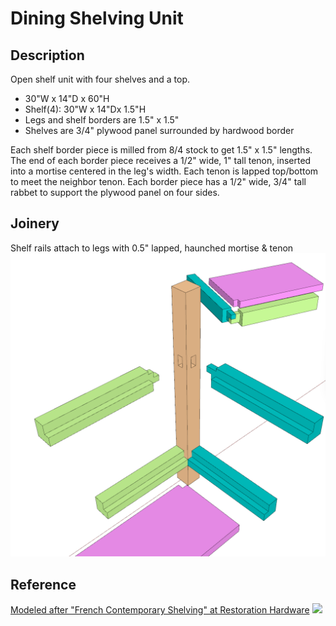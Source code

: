 # Dining Shelving Unit

## Description
Open shelf unit with four shelves and a top.

* 30"W x 14"D x 60"H
* Shelf(4): 30"W x 14"Dx 1.5"H
* Legs and shelf borders are 1.5" x 1.5"
* Shelves are 3/4" plywood panel surrounded by hardwood border

Each shelf border piece is milled from 8/4 stock to get 1.5" x 1.5" lengths. The end of each border piece receives a
1/2" wide, 1" tall tenon, inserted into a mortise centered in the leg's width. Each tenon is lapped top/bottom to meet
the neighbor tenon. Each border piece has a 1/2" wide, 3/4" tall rabbet to support the plywood panel on four sides.

## Joinery
Shelf rails attach to legs with 0.5" lapped, haunched mortise & tenon
![Illustration of joinery showing the shelves meeting the legs](/assets/images/dsu-joinery.png)

## Reference
<a href="https://rh.com/us/en/catalog/product/product.jsp?productId=prod31210050&swatch=1859012&layout=vertical">Modeled after "French Contemporary Shelving" at Restoration Hardware</a>
<img src="https://media.restorationhardware.com/is/image/rhis/prod31210050_E615642127_TQ_CC_RHR?$PDP-IS-2000$" width=250>
